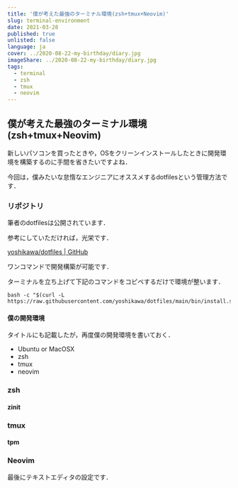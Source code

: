 ```yaml
---
title: '僕が考えた最強のターミナル環境(zsh+tmux+Neovim)'
slug: terminal-environment
date: 2021-03-28
published: true
unlisted: false
language: ja
cover: ../2020-08-22-my-birthday/diary.jpg
imageShare: ../2020-08-22-my-birthday/diary.jpg
tags:
  - terminal
  - zsh
  - tmux
  - neovim
---
```


## 僕が考えた最強のターミナル環境(zsh+tmux+Neovim)

新しいパソコンを買ったときや，OSをクリーンインストールしたときに開発環境を構築するのに手間を省きたいですよね．

今回は，僕みたいな怠惰なエンジニアにオススメするdotfilesという管理方法です．

### リポジトリ

筆者のdotfilesは公開されています．

参考にしていただければ，光栄です．

[yoshikawa/dotfiles | GitHub](https://github.com/yoshikawa/dotfiles)

ワンコマンドで開発構築が可能です．

ターミナルを立ち上げて下記のコマンドをコピペするだけで環境が整います．

```shell
bash -c "$(curl -L https://raw.githubusercontent.com/yoshikawa/dotfiles/main/bin/install.sh)"
```

#### 僕の開発環境

タイトルにも記載したが，再度僕の開発環境を書いておく．

- Ubuntu or MacOSX
- zsh
- tmux
- neovim

### zsh

#### zinit

### tmux

#### tpm

### Neovim

最後にテキストエディタの設定です．
